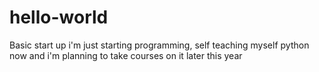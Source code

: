 # hello-world
Basic start up 
i'm just starting programming, self teaching myself python now and i'm planning to take courses on it later this year
